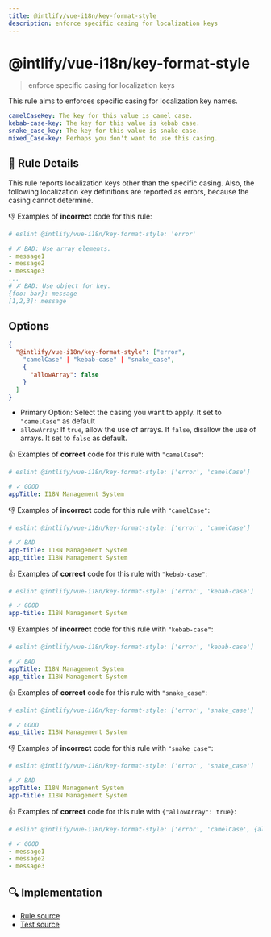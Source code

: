 ```yaml
---
title: @intlify/vue-i18n/key-format-style
description: enforce specific casing for localization keys
---
```

# @intlify/vue-i18n/key-format-style

> enforce specific casing for localization keys

This rule aims to enforces specific casing for localization key names.

```yaml
camelCaseKey: The key for this value is camel case.
kebab-case-key: The key for this value is kebab case.
snake_case_key: The key for this value is snake case.
mixed_Case-key: Perhaps you don't want to use this casing.
```

## :book: Rule Details

This rule reports localization keys other than the specific casing.
Also, the following localization key definitions are reported as errors, because the casing cannot determine.

:-1: Examples of **incorrect** code for this rule:

<eslint-code-block language="yaml">

```yaml
# eslint @intlify/vue-i18n/key-format-style: 'error'

# ✗ BAD: Use array elements.
- message1
- message2
- message3
...
# ✗ BAD: Use object for key.
{foo: bar}: message
[1,2,3]: message
```

</eslint-code-block>

## Options

```json
{
  "@intlify/vue-i18n/key-format-style": ["error",
    "camelCase" | "kebab-case" | "snake_case",
    {
      "allowArray": false
    }
  ]
}
```

- Primary Option: Select the casing you want to apply. It set to `"camelCase"` as default
- `allowArray`: If `true`, allow the use of arrays. If `false`, disallow the use of arrays. It set to `false` as default.

:+1: Examples of **correct** code for this rule with `"camelCase"`:

<eslint-code-block language="yaml">

```yaml
# eslint @intlify/vue-i18n/key-format-style: ['error', 'camelCase']

# ✓ GOOD
appTitle: I18N Management System
```

</eslint-code-block>

:-1: Examples of **incorrect** code for this rule with `"camelCase"`:

<eslint-code-block language="yaml">

```yaml
# eslint @intlify/vue-i18n/key-format-style: ['error', 'camelCase']

# ✗ BAD
app-title: I18N Management System
app_title: I18N Management System
```

</eslint-code-block>

:+1: Examples of **correct** code for this rule with `"kebab-case"`:

<eslint-code-block language="yaml">

```yaml
# eslint @intlify/vue-i18n/key-format-style: ['error', 'kebab-case']

# ✓ GOOD
app-title: I18N Management System
```

</eslint-code-block>

:-1: Examples of **incorrect** code for this rule with `"kebab-case"`:

<eslint-code-block language="yaml">

```yaml
# eslint @intlify/vue-i18n/key-format-style: ['error', 'kebab-case']

# ✗ BAD
appTitle: I18N Management System
app_title: I18N Management System
```

</eslint-code-block>

:+1: Examples of **correct** code for this rule with `"snake_case"`:

<eslint-code-block language="yaml">

```yaml
# eslint @intlify/vue-i18n/key-format-style: ['error', 'snake_case']

# ✓ GOOD
app_title: I18N Management System
```

</eslint-code-block>

:-1: Examples of **incorrect** code for this rule with `"snake_case"`:

<eslint-code-block language="yaml">

```yaml
# eslint @intlify/vue-i18n/key-format-style: ['error', 'snake_case']

# ✗ BAD
appTitle: I18N Management System
app-title: I18N Management System
```

</eslint-code-block>

:+1: Examples of **correct** code for this rule with `{"allowArray": true}`:

<eslint-code-block language="yaml">

```yaml
# eslint @intlify/vue-i18n/key-format-style: ['error', 'camelCase', {allowArray: true}]

# ✓ GOOD
- message1
- message2
- message3
```

</eslint-code-block>

## :mag: Implementation

- [Rule source](https://github.com/intlify/eslint-plugin-vue-i18n/blob/master/lib/rules/key-format-style.ts)
- [Test source](https://github.com/intlify/eslint-plugin-vue-i18n/tree/master/tests/lib/rules/key-format-style.ts)
